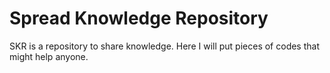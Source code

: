 # Spread Knowledge Repository

SKR is a repository to share knowledge. Here I will put pieces of codes that might help anyone.
